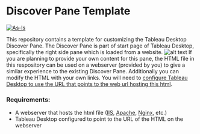 # Discover Pane Template
[![As-Is](https://img.shields.io/badge/Support%20Level-As--Is-e8762c.svg)](https://www.tableau.com/support-levels-it-and-developer-tools)

This repository contains a template for customizing the Tableau Desktop Discover Pane.
The Discover Pane is part of start page of Tableau Desktop, specifically the right side pane which is loaded from a website.
![alt text](https://help.tableau.com/current/pro/desktop/en-us/Img/environment_startpage.png "Tableau Desktop Start Page")
If you are planning to provide your own content for this pane, the HTML file in this respository can be used on a webserver (provided by you) to give a similar experience to the existing Discover Pane.  Additionally you can modify the HTML with your own links.  You will need to [configure Tableau Desktop to use the URL that points to the web url hosting this html](https://help.tableau.com).


### Requirements:
* A webserver that hosts the html file ([IIS](https://www.iis.net), [Apache](https://httpd.apache.org), [Nginx](https://www.nginx.com), etc.)
* Tableau Desktop configured to point to the URL of the HTML on the webserver